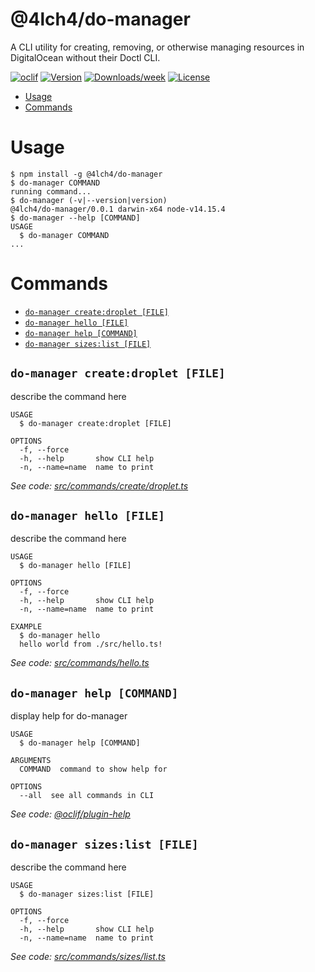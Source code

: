 @4lch4/do-manager
=================

A CLI utility for creating, removing, or otherwise managing resources in DigitalOcean without their Doctl CLI.

[![oclif](https://img.shields.io/badge/cli-oclif-brightgreen.svg)](https://oclif.io)
[![Version](https://img.shields.io/npm/v/@4lch4/do-manager.svg)](https://npmjs.org/package/@4lch4/do-manager)
[![Downloads/week](https://img.shields.io/npm/dw/@4lch4/do-manager.svg)](https://npmjs.org/package/@4lch4/do-manager)
[![License](https://img.shields.io/npm/l/@4lch4/do-manager.svg)](https://github.com/4lch4/do-manager/blob/master/package.json)

<!-- toc -->
* [Usage](#usage)
* [Commands](#commands)
<!-- tocstop -->
# Usage
<!-- usage -->
```sh-session
$ npm install -g @4lch4/do-manager
$ do-manager COMMAND
running command...
$ do-manager (-v|--version|version)
@4lch4/do-manager/0.0.1 darwin-x64 node-v14.15.4
$ do-manager --help [COMMAND]
USAGE
  $ do-manager COMMAND
...
```
<!-- usagestop -->
# Commands
<!-- commands -->
* [`do-manager create:droplet [FILE]`](#do-manager-createdroplet-file)
* [`do-manager hello [FILE]`](#do-manager-hello-file)
* [`do-manager help [COMMAND]`](#do-manager-help-command)
* [`do-manager sizes:list [FILE]`](#do-manager-sizeslist-file)

## `do-manager create:droplet [FILE]`

describe the command here

```
USAGE
  $ do-manager create:droplet [FILE]

OPTIONS
  -f, --force
  -h, --help       show CLI help
  -n, --name=name  name to print
```

_See code: [src/commands/create/droplet.ts](https://github.com/4lch4/do-manager/blob/v0.0.1/src/commands/create/droplet.ts)_

## `do-manager hello [FILE]`

describe the command here

```
USAGE
  $ do-manager hello [FILE]

OPTIONS
  -f, --force
  -h, --help       show CLI help
  -n, --name=name  name to print

EXAMPLE
  $ do-manager hello
  hello world from ./src/hello.ts!
```

_See code: [src/commands/hello.ts](https://github.com/4lch4/do-manager/blob/v0.0.1/src/commands/hello.ts)_

## `do-manager help [COMMAND]`

display help for do-manager

```
USAGE
  $ do-manager help [COMMAND]

ARGUMENTS
  COMMAND  command to show help for

OPTIONS
  --all  see all commands in CLI
```

_See code: [@oclif/plugin-help](https://github.com/oclif/plugin-help/blob/v3.2.2/src/commands/help.ts)_

## `do-manager sizes:list [FILE]`

describe the command here

```
USAGE
  $ do-manager sizes:list [FILE]

OPTIONS
  -f, --force
  -h, --help       show CLI help
  -n, --name=name  name to print
```

_See code: [src/commands/sizes/list.ts](https://github.com/4lch4/do-manager/blob/v0.0.1/src/commands/sizes/list.ts)_
<!-- commandsstop -->
